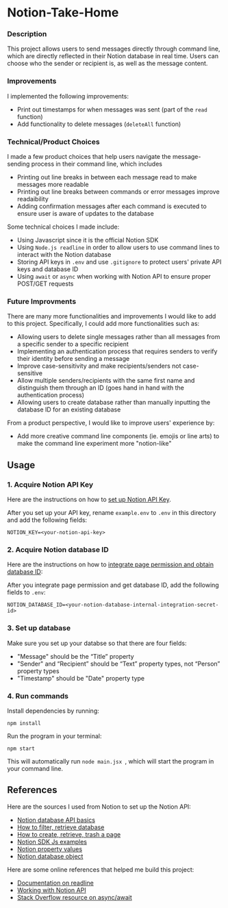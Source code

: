 # Notion-Take-Home

### Description
This project allows users to send messages directly through command line, which are directly reflected in their Notion database in real time. Users can choose who the sender or recipient is, as well as the message content. 

### Improvements
I implemented the following improvements:
- Print out timestamps for when messages was sent (part of the `read` function)
- Add functionality to delete messages (`deleteAll` function)

### Technical/Product Choices
I made a few product choices that help users navigate the message-sending process in their command line, which includes
- Printing out line breaks in between each message read to make messages more readable
- Printing out line breaks between commands or error messages improve readaibility
- Adding confirmation messages after each command is executed to ensure user is aware of updates to the database

Some technical choices I made include:
- Using Javascript since it is the official Notion SDK
- Using `Node.js readline` in order to allow users to use command lines to interact with the Notion database
- Storing API keys in `.env` and use `.gitignore` to protect users' private API keys and database ID
- Using `await` or `async` when working with Notion API to ensure proper POST/GET requests

### Future Improvments
There are many more functionalities and improvements I would like to add to this project. Specifically, I could add more functionalities such as:
- Allowing users to delete single messages rather than all messages from a specific sender to a specific recipient
- Implementing an authentication process that requires senders to verify their identity before sending a message
- Improve case-sensitivity and make recipients/senders not case-sensitive
- Allow multiple senders/recipients with the same first name and distinguish them through an ID (goes hand in hand with the authentication process)
- Allowing users to create database rather than manually inputting the database ID for an existing database

From a product perspective, I would like to improve users' experience by:
- Add more creative command line components (ie. emojis or line arts) to make the command line experiment more "notion-like"

## Usage
### 1. Acquire Notion API Key
Here are the instructions on how to [set up Notion API Key](https://developers.notion.com/docs/create-a-notion-integration#getting-started).

After you set up your API key, rename `example.env` to `.env` in this directory and add the following fields:
```
NOTION_KEY=<your-notion-api-key>
```

### 2. Acquire Notion database ID
Here are the instructions on how to [integrate page permission and obtain database ID](https://developers.notion.com/docs/create-a-notion-integration#give-your-integration-page-permissions):

After you integrate page permission and get database ID, add the following fields to `.env`:
```
NOTION_DATABASE_ID=<your-notion-database-internal-integration-secret-id>
```

### 3. Set up database
Make sure you set up your databse so that there are four fields: 
- "Message" should be the “Title” property
- "Sender" and “Recipient” should be “Text” property types, not “Person” property types
- "Timestamp" should be "Date" property type

### 4. Run commands
Install dependencies by running:
```
npm install 
```
Run the program in your terminal:
```
npm start
```
This will automatically run `node main.jsx `, which will start the program in your command line. 

## References
Here are the sources I used from Notion to set up the Notion API:
- [Notion database API basics](https://developers.notion.com/docs/working-with-databases#adding-pages-to-a-database)
- [How to filter, retrieve database](https://developers.notion.com/reference/post-database-query-filter)
- [How to create, retrieve, trash a page](https://developers.notion.com/reference/post-page)
- [Notion SDK Js examples](https://github.com/makenotion/notion-sdk-js/tree/main/examples/database-email-update)
- [Notion property values](https://developers.notion.com/reference/property-value-object#title-property-values)
- [Notion database object](https://developers.notion.com/reference/database)

Here are some online references that helped me build this project:
- [Documentation on readline](https://nodejs.org/api/readline.html)
- [Working with Notion API](https://stackoverflow.com/questions/69150120/how-to-insert-data-in-database-via-notion-api)
- [Stack Overflow resource on async/await](https://stackoverflow.com/questions/46515764/how-can-i-use-async-await-at-the-top-level)